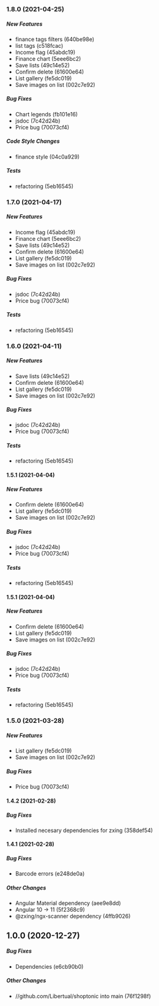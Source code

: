 ### 1.8.0 (2021-04-25)

##### New Features

*  finance tags filters (640be98e)
*  list tags (c518fcac)
*  Income flag (45abdc19)
*  Finance chart (5eee6bc2)
*  Save lists (49c14e52)
*  Confirm delete (61600e64)
*  List gallery (fe5dc019)
*  Save images on list (002c7e92)

##### Bug Fixes

*  Chart legends (fb101e16)
*  jsdoc (7c42d24b)
*  Price bug (70073cf4)

##### Code Style Changes

*  finance style (04c0a929)

##### Tests

*  refactoring (5eb16545)

### 1.7.0 (2021-04-17)

##### New Features

*  Income flag (45abdc19)
*  Finance chart (5eee6bc2)
*  Save lists (49c14e52)
*  Confirm delete (61600e64)
*  List gallery (fe5dc019)
*  Save images on list (002c7e92)

##### Bug Fixes

*  jsdoc (7c42d24b)
*  Price bug (70073cf4)

##### Tests

*  refactoring (5eb16545)

### 1.6.0 (2021-04-11)

##### New Features

*  Save lists (49c14e52)
*  Confirm delete (61600e64)
*  List gallery (fe5dc019)
*  Save images on list (002c7e92)

##### Bug Fixes

*  jsdoc (7c42d24b)
*  Price bug (70073cf4)

##### Tests

*  refactoring (5eb16545)

#### 1.5.1 (2021-04-04)

##### New Features

*  Confirm delete (61600e64)
*  List gallery (fe5dc019)
*  Save images on list (002c7e92)

##### Bug Fixes

*  jsdoc (7c42d24b)
*  Price bug (70073cf4)

##### Tests

*  refactoring (5eb16545)

#### 1.5.1 (2021-04-04)

##### New Features

*  Confirm delete (61600e64)
*  List gallery (fe5dc019)
*  Save images on list (002c7e92)

##### Bug Fixes

*  jsdoc (7c42d24b)
*  Price bug (70073cf4)

##### Tests

*  refactoring (5eb16545)

### 1.5.0 (2021-03-28)

##### New Features

*  List gallery (fe5dc019)
*  Save images on list (002c7e92)

##### Bug Fixes

*  Price bug (70073cf4)

#### 1.4.2 (2021-02-28)

##### Bug Fixes

*  Installed necesary dependencies for zxing (358def54)

#### 1.4.1 (2021-02-28)

##### Bug Fixes

*  Barcode errors (e248de0a)

##### Other Changes

*  Angular Material dependency (aee9e8dd)
*  Angular 10 -> 11 (5f2368c9)
*  @zxing/ngx-scanner dependency (4ffb9026)

## 1.0.0 (2020-12-27)

##### Bug Fixes

*  Dependencies (e6cb90b0)

##### Other Changes

* //github.com/Libertual/shoptonic into main (76f1298f)


